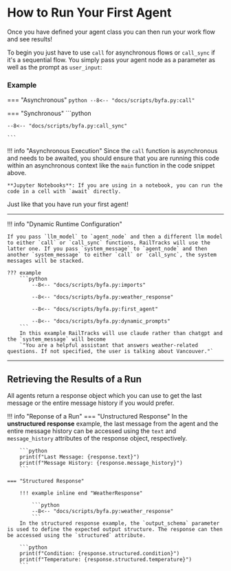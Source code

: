 # How to Run Your First Agent

Once you have defined your agent class you can then run your work flow and see results!

To begin you just have to use `call` for asynchronous flows or `call_sync` if it's a sequential flow. You simply pass your agent node as a parameter as well as the prompt as `user_input`:


### Example
=== "Asynchronous"
    ```python
    --8<-- "docs/scripts/byfa.py:call"
    ```

=== "Synchronous"
    ```python

    --8<-- "docs/scripts/byfa.py:call_sync"

    ```

!!! info "Asynchronous Execution"
    Since the `call` function is asynchronous and needs to be awaited, you should ensure that you are running this code within an asynchronous context like the `main` function in the code snippet above.

    **Jupyter Notebooks**: If you are using in a notebook, you can run the code in a cell with `await` directly.

Just like that you have run your first agent!

---

!!! info "Dynamic Runtime Configuration"

    If you pass `llm_model` to `agent_node` and then a different llm model to either `call` or `call_sync` functions, RailTracks will use the latter one. If you pass `system_message` to `agent_node` and then another `system_message` to either `call` or `call_sync`, the system messages will be stacked.

    ??? example
        ```python
            --8<-- "docs/scripts/byfa.py:imports"

            --8<-- "docs/scripts/byfa.py:weather_response"

            --8<-- "docs/scripts/byfa.py:first_agent"

            --8<-- "docs/scripts/byfa.py:dynamic_prompts"
        ```
        In this example RailTracks will use claude rather than chatgpt and the `system_message` will become
        `"You are a helpful assistant that answers weather-related questions. If not specified, the user is talking about Vancouver."`

---

## Retrieving the Results of a Run

All agents return a response object which you can use to get the last message or the entire message history if you would prefer.

!!! info "Reponse of a Run"
    === "Unstructured Response"
        In the __unstructured response__ example, the last message from the agent and the entire message history can be accessed using the `text` and `message_history` attributes of the response object, respectively.
        
        ```python
        print(f"Last Message: {response.text}")
        print(f"Message History: {response.message_history}")
        ```

    === "Structured Response"

        !!! example inline end "WeatherResponse"

            ```python
            --8<-- "docs/scripts/byfa.py:weather_response"
            ```
        In the structured response example, the `output_schema` parameter is used to define the expected output structure. The response can then be accessed using the `structured` attribute.
        
        ```python
        print(f"Condition: {response.structured.condition}")
        print(f"Temperature: {response.structured.temperature}")
        ```